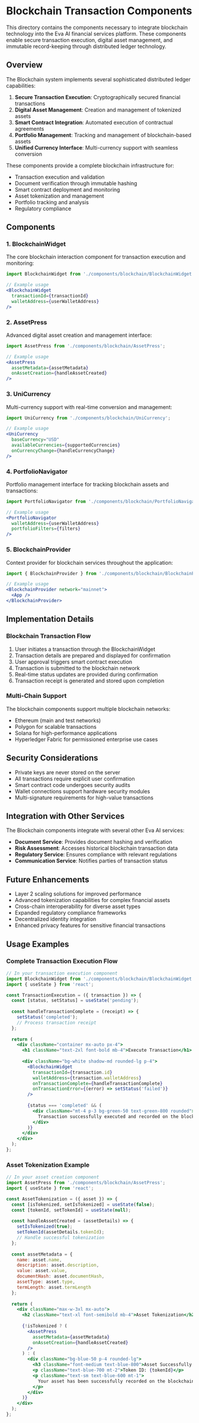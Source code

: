 # Blockchain Transaction Components

This directory contains the components necessary to integrate blockchain technology into the Eva AI financial services platform. These components enable secure transaction execution, digital asset management, and immutable record-keeping through distributed ledger technology.

## Overview

The Blockchain system implements several sophisticated distributed ledger capabilities:

1. **Secure Transaction Execution**: Cryptographically secured financial transactions
2. **Digital Asset Management**: Creation and management of tokenized assets
3. **Smart Contract Integration**: Automated execution of contractual agreements
4. **Portfolio Management**: Tracking and management of blockchain-based assets
5. **Unified Currency Interface**: Multi-currency support with seamless conversion

These components provide a complete blockchain infrastructure for:
- Transaction execution and validation
- Document verification through immutable hashing
- Smart contract deployment and monitoring
- Asset tokenization and management
- Portfolio tracking and analysis
- Regulatory compliance

## Components

### 1. BlockchainWidget

The core blockchain interaction component for transaction execution and monitoring:

```jsx
import BlockchainWidget from './components/blockchain/BlockchainWidget';

// Example usage
<BlockchainWidget 
  transactionId={transactionId}
  walletAddress={userWalletAddress}
/>
```

### 2. AssetPress

Advanced digital asset creation and management interface:

```jsx
import AssetPress from './components/blockchain/AssetPress';

// Example usage
<AssetPress 
  assetMetadata={assetMetadata}
  onAssetCreation={handleAssetCreated}
/>
```

### 3. UniCurrency

Multi-currency support with real-time conversion and management:

```jsx
import UniCurrency from './components/blockchain/UniCurrency';

// Example usage
<UniCurrency
  baseCurrency="USD"
  availableCurrencies={supportedCurrencies}
  onCurrencyChange={handleCurrencyChange}
/>
```

### 4. PortfolioNavigator

Portfolio management interface for tracking blockchain assets and transactions:

```jsx
import PortfolioNavigator from './components/blockchain/PortfolioNavigator';

// Example usage
<PortfolioNavigator 
  walletAddress={userWalletAddress}
  portfolioFilters={filters}
/>
```

### 5. BlockchainProvider

Context provider for blockchain services throughout the application:

```jsx
import { BlockchainProvider } from './components/blockchain/BlockchainProvider';

// Example usage
<BlockchainProvider network="mainnet">
  <App />
</BlockchainProvider>
```

## Implementation Details

### Blockchain Transaction Flow

1. User initiates a transaction through the BlockchainWidget
2. Transaction details are prepared and displayed for confirmation
3. User approval triggers smart contract execution
4. Transaction is submitted to the blockchain network
5. Real-time status updates are provided during confirmation
6. Transaction receipt is generated and stored upon completion

### Multi-Chain Support

The blockchain components support multiple blockchain networks:
- Ethereum (main and test networks)
- Polygon for scalable transactions
- Solana for high-performance applications
- Hyperledger Fabric for permissioned enterprise use cases

## Security Considerations

- Private keys are never stored on the server
- All transactions require explicit user confirmation
- Smart contract code undergoes security audits
- Wallet connections support hardware security modules
- Multi-signature requirements for high-value transactions

## Integration with Other Services

The Blockchain components integrate with several other Eva AI services:

- **Document Service**: Provides document hashing and verification
- **Risk Assessment**: Accesses historical blockchain transaction data
- **Regulatory Service**: Ensures compliance with relevant regulations
- **Communication Service**: Notifies parties of transaction status

## Future Enhancements

- Layer 2 scaling solutions for improved performance
- Advanced tokenization capabilities for complex financial assets
- Cross-chain interoperability for diverse asset types
- Expanded regulatory compliance frameworks
- Decentralized identity integration
- Enhanced privacy features for sensitive financial transactions

## Usage Examples

### Complete Transaction Execution Flow

```jsx
// In your transaction execution component
import BlockchainWidget from './components/blockchain/BlockchainWidget';
import { useState } from 'react';

const TransactionExecution = ({ transaction }) => {
  const [status, setStatus] = useState('pending');
  
  const handleTransactionComplete = (receipt) => {
    setStatus('completed');
    // Process transaction receipt
  };
  
  return (
    <div className="container mx-auto px-4">
      <h1 className="text-2xl font-bold mb-4">Execute Transaction</h1>
      
      <div className="bg-white shadow-md rounded-lg p-4">
        <BlockchainWidget
          transactionId={transaction.id}
          walletAddress={transaction.walletAddress}
          onTransactionComplete={handleTransactionComplete}
          onTransactionError={(error) => setStatus('failed')}
        />
        
        {status === 'completed' && (
          <div className="mt-4 p-3 bg-green-50 text-green-800 rounded">
            Transaction successfully executed and recorded on the blockchain.
          </div>
        )}
      </div>
    </div>
  );
};
```

### Asset Tokenization Example

```jsx
// In your asset creation component
import AssetPress from './components/blockchain/AssetPress';
import { useState } from 'react';

const AssetTokenization = ({ asset }) => {
  const [isTokenized, setIsTokenized] = useState(false);
  const [tokenId, setTokenId] = useState(null);
  
  const handleAssetCreated = (assetDetails) => {
    setIsTokenized(true);
    setTokenId(assetDetails.tokenId);
    // Handle successful tokenization
  };
  
  const assetMetadata = {
    name: asset.name,
    description: asset.description,
    value: asset.value,
    documentHash: asset.documentHash,
    assetType: asset.type,
    termLength: asset.termLength
  };
  
  return (
    <div className="max-w-3xl mx-auto">
      <h2 className="text-xl font-semibold mb-4">Asset Tokenization</h2>
      
      {!isTokenized ? (
        <AssetPress
          assetMetadata={assetMetadata}
          onAssetCreation={handleAssetCreated}
        />
      ) : (
        <div className="bg-blue-50 p-4 rounded-lg">
          <h3 className="font-medium text-blue-800">Asset Successfully Tokenized</h3>
          <p className="text-blue-700 mt-2">Token ID: {tokenId}</p>
          <p className="text-sm text-blue-600 mt-1">
            Your asset has been successfully recorded on the blockchain and is now available in your portfolio.
          </p>
        </div>
      )}
    </div>
  );
};
``` 